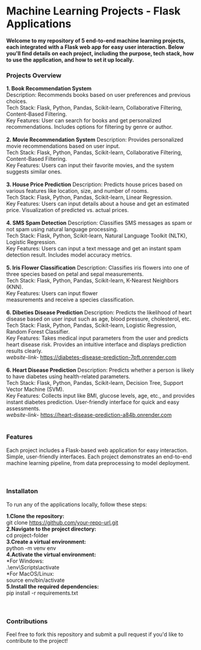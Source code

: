 # Machine Learning Projects - Flask Applications
**Welcome to my repository of 5 end-to-end machine learning projects, each integrated with a Flask web app for easy user interaction. Below you'll find details on each project, including the purpose, tech stack, how to use the application, and how to set it up locally.**

### Projects Overview
**1. Book Recommendation System** <br>
Description: Recommends books based on user preferences and previous choices.<br>
Tech Stack: Flask, Python, Pandas, Scikit-learn, Collaborative Filtering, Content-Based Filtering.<br>
Key Features: User can search for books and get personalized recommendations. Includes options for filtering by genre or author.
<br><br>
**2. Movie Recommendation System**
Description: Provides personalized movie recommendations based on user input.<br>
Tech Stack: Flask, Python, Pandas, Scikit-learn, Collaborative Filtering, Content-Based Filtering.<br>
Key Features: Users can input their favorite movies, and the system suggests similar ones.
<br><br>
**3. House Price Prediction**
Description: Predicts house prices based on various features like location, size, and number of rooms.<br>
Tech Stack: Flask, Python, Pandas, Scikit-learn, Linear Regression.<br>
Key Features: Users can input details about a house and get an estimated price. Visualization of predicted vs. actual prices.
<br><br>
**4. SMS Spam Detection**
Description: Classifies SMS messages as spam or not spam using natural language processing.<br>
Tech Stack: Flask, Python, Scikit-learn, Natural Language Toolkit (NLTK), Logistic Regression.<br>
Key Features: Users can input a text message and get an instant spam detection result. Includes model accuracy metrics.
<br><br>
**5. Iris Flower Classification**
Description: Classifies iris flowers into one of three species based on petal and sepal measurements.<br>
Tech Stack: Flask, Python, Pandas, Scikit-learn, K-Nearest Neighbors (KNN).<br>
Key Features: Users can input flower <br>measurements and receive a species classification.
<br><br>
**6. Dibeties Disease Prediction**
Description: Predicts the likelihood of heart disease based on user input such as age, blood pressure, cholesterol, etc.<br>
Tech Stack: Flask, Python, Pandas, Scikit-learn, Logistic Regression, Random Forest Classifier.<br>
Key Features: Takes medical input parameters from the user and predicts heart disease risk. Provides an intuitive interface and displays prediction results clearly. <br>
_website-link-_ https://diabetes-disease-prediction-7pft.onrender.com 
<br><br>
**6. Heart Disease Prediction**
Description: Predicts whether a person is likely to have diabetes using health-related parameters.<br>
Tech Stack: Flask, Python, Pandas, Scikit-learn, Decision Tree, Support Vector Machine (SVM).<br>
Key Features: Collects input like BMI, glucose levels, age, etc., and provides instant diabetes prediction. User-friendly interface for quick and easy assessments.<br>
_website-link_- https://heart-disease-prediction-a84b.onrender.com 
<br><br>

### Features
Each project includes a Flask-based web application for easy interaction.
Simple, user-friendly interfaces.
Each project demonstrates an end-to-end machine learning pipeline, from data preprocessing to model deployment.<br><br><br>
### Installaton
To run any of the applications locally, follow these steps:<br>

**1.Clone the repository:** <br>
      <t><t><t> git clone https://github.com/your-repo-url.git <br>
**2.Navigate to the project directory:** <br>
     <t><t><t> cd project-folder <br>
**3.Create a virtual environment:** <br>
<t><t><t> python -m venv env <br>
**4.Activate the virtual environment:** <br>
*For Windows:<br>
 <t> .\env\Scripts\activate <br>
*For MacOS/Linux:<br>
 <t> source env/bin/activate <br>
**5.Install the required dependencies:** <br>
     <t><t><t> pip install -r requirements.txt <br><br><br>
### Contributions
Feel free to fork this repository and submit a pull request if you'd like to contribute to the project!
      
